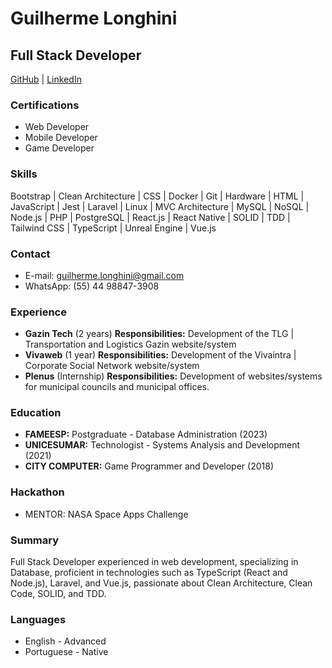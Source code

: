 # Guilherme Longhini

## Full Stack Developer

[GitHub](https://www.github.com/Longhini404/) | [LinkedIn](https://www.linkedin.com/in/guilherme-longhini/)

### Certifications

- Web Developer
- Mobile Developer
- Game Developer

### Skills

Bootstrap | Clean Architecture | CSS | Docker | Git | Hardware | HTML | JavaScript | Jest | Laravel | Linux | MVC Architecture | MySQL | NoSQL | Node.js | PHP | PostgreSQL | React.js | React Native | SOLID | TDD | Tailwind CSS | TypeScript | Unreal Engine | Vue.js

### Contact

- E-mail: guilherme.longhini@gmail.com
- WhatsApp: (55) 44 98847-3908

### Experience

- **Gazin Tech** (2 years)
**Responsibilities:**
Development of the TLG | Transportation and Logistics Gazin website/system 
- **Vivaweb** (1 year)
**Responsibilities:**
Development of the Vivaintra | Corporate Social Network website/system 
- **Plenus** (Internship)
**Responsibilities:**
Development of websites/systems for municipal councils and municipal offices. 

### Education

- **FAMEESP:** Postgraduate - Database Administration (2023)
- **UNICESUMAR:** Technologist - Systems Analysis and Development (2021)
- **CITY COMPUTER:** Game Programmer and Developer (2018)

### Hackathon

- MENTOR: NASA Space Apps Challenge

### Summary

Full Stack Developer experienced in web development, specializing in Database, proficient in technologies such as TypeScript (React and Node.js), Laravel, and Vue.js, passionate about Clean Architecture, Clean Code, SOLID, and TDD.

### Languages

- English - Advanced
- Portuguese - Native
